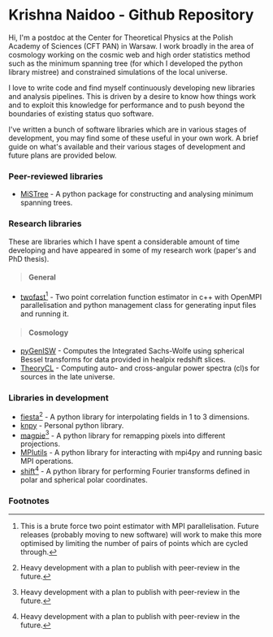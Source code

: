 # Krishna Naidoo - Github Repository

Hi, I'm a postdoc at the Center for Theoretical Physics at the Polish Academy of Sciences (CFT PAN) in Warsaw. I work broadly in the area of cosmology working on the cosmic web and high order statistics method such as the minimum spanning tree (for which I developed the python library mistree) and constrained simulations of the local universe.

I love to write code and find myself continuously developing new libraries and analysis pipelines. This is driven by a desire to know how things work and to exploit this knowledge for performance and to push beyond the boundaries of existing status quo software.

I've written a bunch of software libraries which are in various stages of development, you may find some of these useful in your own work. A brief guide on what's available and their various stages of development and future plans are provided below.

### Peer-reviewed libraries

* [MiSTree](https://github.com/knaidoo29/mistree) - A python package for constructing and analysing minimum spanning trees.

### Research libraries

These are libraries which I have spent a considerable amount of time developing and have appeared in some of my research work (paper's and PhD thesis).

> #### General

* [twofast](https://github.com/knaidoo29/twofast)[^1] - Two point correlation function estimator in c++ with OpenMPI parallelisation and python management class for generating input files and running it.

> #### Cosmology

* [pyGenISW](https://github.com/knaidoo29/pyGenISW) - Computes the Integrated Sachs-Wolfe using spherical Bessel transforms for data provided in healpix redshift slices.
* [TheoryCL](https://github.com/knaidoo29/TheoryCL) - Computing auto- and cross-angular power spectra (cl)s for sources in the late universe.

### Libraries in development


* [fiesta](https://github.com/knaidoo29/fiesta)[^2] - A python library for interpolating fields in 1 to 3 dimensions.
* [knpy](https://github.com/knaidoo29/knpy) - Personal python library.
* [magpie](https://github.com/knaidoo29/magpie)[^2] - A python library for remapping pixels into different projections.
* [MPIutils](https://github.com/knaidoo29/MPIutils) - A python library for interacting with mpi4py and running basic MPI operations.
* [shift](https://github.com/knaidoo29/shift)[^2] - A python library for performing Fourier transforms defined in polar and spherical polar coordinates.

### Footnotes

[^1]: This is a brute force two point estimator with MPI parallelisation. Future releases (probably moving to new software) will work to make this more optimised by limiting the number of pairs of points which are cycled through.
[^2]: Heavy development with a plan to publish with peer-review in the future.
